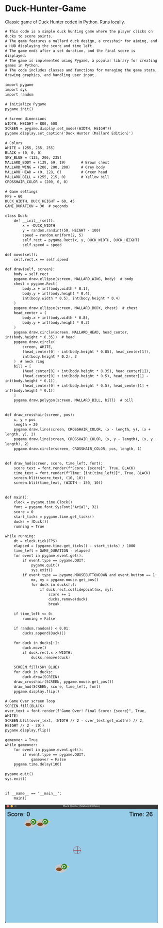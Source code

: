 # Duck-Hunter-Game
Classic game of Duck Hunter coded in Python. Runs locally.

    # This code is a simple duck hunting game where the player clicks on ducks to score points.
    # The game features a mallard duck design, a crosshair for aiming, and a HUD displaying the score and time left.
    # The game ends after a set duration, and the final score is displayed.
    # The game is implemented using Pygame, a popular library for creating games in Python.
    # The code includes classes and functions for managing the game state, drawing graphics, and handling user input.
        
    import pygame
    import sys
    import random
    
    # Initialize Pygame
    pygame.init()
    
    # Screen dimensions
    WIDTH, HEIGHT = 800, 600
    SCREEN = pygame.display.set_mode((WIDTH, HEIGHT))
    pygame.display.set_caption('Duck Hunter (Mallard Edition)')
    
    # Colors
    WHITE = (255, 255, 255)
    BLACK = (0, 0, 0)
    SKY_BLUE = (135, 206, 235)
    MALLARD_BODY = (139, 69, 19)       # Brown chest
    MALLARD_WING = (200, 200, 200)     # Grey body
    MALLARD_HEAD = (0, 128, 0)         # Green head
    MALLARD_BILL = (255, 215, 0)       # Yellow bill
    CROSSHAIR_COLOR = (200, 0, 0)
    
    # Game settings
    FPS = 60
    DUCK_WIDTH, DUCK_HEIGHT = 60, 45
    GAME_DURATION = 30  # seconds
    
    class Duck:
        def __init__(self):
            x = -DUCK_WIDTH
            y = random.randint(50, HEIGHT - 100)
            speed = random.uniform(2, 5)
            self.rect = pygame.Rect(x, y, DUCK_WIDTH, DUCK_HEIGHT)
            self.speed = speed

    def move(self):
        self.rect.x += self.speed

    def draw(self, screen):
        body = self.rect
        pygame.draw.ellipse(screen, MALLARD_WING, body)  # body
        chest = pygame.Rect(
            body.x + int(body.width * 0.1),
            body.y + int(body.height * 0.4),
            int(body.width * 0.5), int(body.height * 0.4)
        )
        pygame.draw.ellipse(screen, MALLARD_BODY, chest)  # chest
        head_center = (
            body.x + int(body.width * 0.8),
            body.y + int(body.height * 0.3)
        )
        pygame.draw.circle(screen, MALLARD_HEAD, head_center, int(body.height * 0.35))  # head
        pygame.draw.circle(
            screen, WHITE,
            (head_center[0] - int(body.height * 0.05), head_center[1]),
            int(body.height * 0.2), 3
        )  # neck ring
        bill = [
            (head_center[0] + int(body.height * 0.35), head_center[1]),
            (head_center[0] + int(body.height * 0.5), head_center[1] - int(body.height * 0.1)),
            (head_center[0] + int(body.height * 0.5), head_center[1] + int(body.height * 0.1))
        ]
        pygame.draw.polygon(screen, MALLARD_BILL, bill)  # bill


    def draw_crosshair(screen, pos):
        x, y = pos
        length = 20
        pygame.draw.line(screen, CROSSHAIR_COLOR, (x - length, y), (x + length, y), 2)
        pygame.draw.line(screen, CROSSHAIR_COLOR, (x, y - length), (x, y + length), 2)
        pygame.draw.circle(screen, CROSSHAIR_COLOR, pos, length, 1)
    
    
    def draw_hud(screen, score, time_left, font):
        score_text = font.render(f"Score: {score}", True, BLACK)
        time_text = font.render(f"Time: {int(time_left)}", True, BLACK)
        screen.blit(score_text, (10, 10))
        screen.blit(time_text, (WIDTH - 150, 10))
    
    
    def main():
        clock = pygame.time.Clock()
        font = pygame.font.SysFont('Arial', 32)
        score = 0
        start_ticks = pygame.time.get_ticks()
        ducks = [Duck()]
        running = True

    while running:
        dt = clock.tick(FPS)
        elapsed = (pygame.time.get_ticks() - start_ticks) / 1000
        time_left = GAME_DURATION - elapsed
        for event in pygame.event.get():
            if event.type == pygame.QUIT:
                pygame.quit()
                sys.exit()
            if event.type == pygame.MOUSEBUTTONDOWN and event.button == 1:
                mx, my = pygame.mouse.get_pos()
                for duck in ducks[:]:
                    if duck.rect.collidepoint(mx, my):
                        score += 1
                        ducks.remove(duck)
                        break

        if time_left <= 0:
            running = False

        if random.random() < 0.01:
            ducks.append(Duck())

        for duck in ducks[:]:
            duck.move()
            if duck.rect.x > WIDTH:
                ducks.remove(duck)

        SCREEN.fill(SKY_BLUE)
        for duck in ducks:
            duck.draw(SCREEN)
        draw_crosshair(SCREEN, pygame.mouse.get_pos())
        draw_hud(SCREEN, score, time_left, font)
        pygame.display.flip()

    # Game Over screen loop
    SCREEN.fill(BLACK)
    over_text = font.render(f"Game Over! Final Score: {score}", True, WHITE)
    SCREEN.blit(over_text, (WIDTH // 2 - over_text.get_width() // 2, HEIGHT // 2 - 20))
    pygame.display.flip()

    gameover = True
    while gameover:
        for event in pygame.event.get():
            if event.type == pygame.QUIT:
                gameover = False
        pygame.time.delay(100)

    pygame.quit()
    sys.exit()


    if __name__ == '__main__':
        main()

![Screenshot: Duck Hunter](duck.png)

